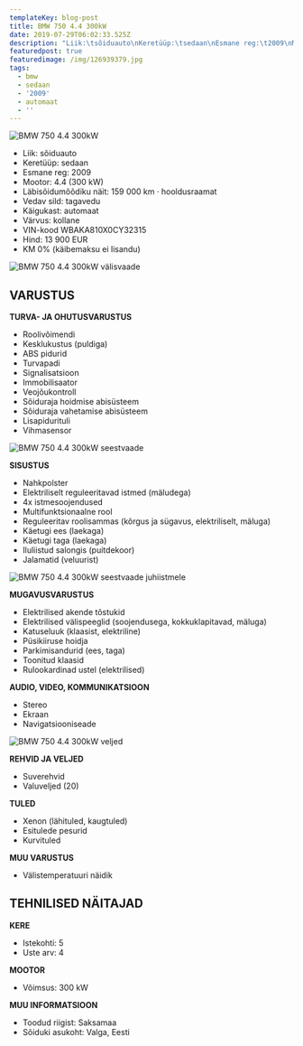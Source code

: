 ```yaml
---
templateKey: blog-post
title: BMW 750 4.4 300kW
date: 2019-07-29T06:02:33.525Z
description: "Liik:\tsõiduauto\nKeretüüp:\tsedaan\nEsmane reg:\t2009\nMootor:\t4.4 (300 kW)\nLäbisõidumõõdiku näit:\t159 000 km · hooldusraamat\nVedav sild:\ttagavedu\nKäigukast:\tautomaat\nVärvus:\tkollane\nVIN-kood\tWBAKA810X0CY32315\nHind:\t13 900 EUR\nKM 0% (käibemaksu ei lisandu)"
featuredpost: true
featuredimage: /img/126939379.jpg
tags:
  - bmw
  - sedaan
  - '2009'
  - automaat
  - ''
---
```

![BMW 750 4.4 300kW](/img/126939387.jpg "BMW 750 4.4 300kW")

* Liik:	sõiduauto
* Keretüüp:	sedaan
* Esmane reg:	2009
* Mootor:	4.4 (300 kW)
* Läbisõidumõõdiku näit:	159 000 km · hooldusraamat
* Vedav sild:	tagavedu
* Käigukast:	automaat
* Värvus:	kollane
* VIN-kood	WBAKA810X0CY32315
* Hind:	13 900 EUR
* KM 0% (käibemaksu ei lisandu)

![BMW 750 4.4 300kW välisvaade](/img/126939395.jpg "BMW 750 4.4 300kW välisvaade")

## VARUSTUS

**TURVA- JA OHUTUSVARUSTUS**

* Roolivõimendi
* Kesklukustus (puldiga)
* ABS pidurid
* Turvapadi
* Signalisatsioon
* Immobilisaator
* Veojõukontroll
* Sõiduraja hoidmise abisüsteem
* Sõiduraja vahetamise abisüsteem
* Lisapidurituli
* Vihmasensor

![BMW 750 4.4 300kW seestvaade](/img/126939407.jpg "BMW 750 4.4 300kW seestvaade")




**SISUSTUS**

* Nahkpolster
* Elektriliselt reguleeritavad istmed (mäludega)
* 4x istmesoojendused
* Multifunktsionaalne rool
* Reguleeritav roolisammas (kõrgus ja sügavus, elektriliselt, mäluga)
* Käetugi ees (laekaga)
* Käetugi taga (laekaga)
* Iluliistud salongis (puitdekoor)
* Jalamatid (veluurist)

![BMW 750 4.4 300kW seestvaade juhiistmele](/img/126939511.jpg "BMW 750 4.4 300kW juhiistmele")

**MUGAVUSVARUSTUS**

* Elektrilised akende tõstukid
* Elektrilised välispeeglid (soojendusega, kokkuklapitavad, mäluga)
* Katuseluuk (klaasist, elektriline)
* Püsikiiruse hoidja
* Parkimisandurid (ees, taga)
* Toonitud klaasid
* Rulookardinad ustel (elektrilised)

**AUDIO, VIDEO, KOMMUNIKATSIOON**

* Stereo
* Ekraan
* Navigatsiooniseade

![BMW 750 4.4 300kW veljed](/img/126939457.jpg "BMW 750 4.4 300kW veljed")

**REHVID JA VELJED**

* Suverehvid
* Valuveljed (20)

**TULED**

* Xenon (lähituled, kaugtuled)
* Esitulede pesurid
* Kurvituled

**MUU VARUSTUS**

* Välistemperatuuri näidik

## TEHNILISED NÄITAJAD

**KERE**

* Istekohti:	5
* Uste arv:	4

**MOOTOR**

* Võimsus:	300 kW

**MUU INFORMATSIOON**

* Toodud riigist: Saksamaa
* Sõiduki asukoht: Valga, Eesti
